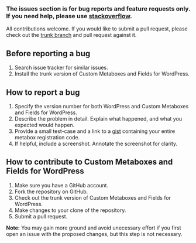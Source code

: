 ### The issues section is for bug reports and feature requests only. If you need help, please use [stackoverflow](http://stackoverflow.com/search?q=cmb).

All contributions welcome. If you would like to submit a pull request, please check out the [trunk branch](https://github.com/WebDevStudios/Custom-Metaboxes-and-Fields-for-WordPress/tree/trunk) and pull request against it.


Before reporting a bug
---
1. Search issue tracker for similar issues.
2. Install the trunk version of Custom Metaboxes and Fields for WordPress.


How to report a bug
---
1. Specify the version number for both WordPress and Custom Metaboxes and Fields for WordPress.
3. Describe the problem in detail. Explain what happened, and what you expected would happen.
4. Provide a small test-case and a link to a [gist](https://gist.github.com/) containing your entire metabox registration code.
5. If helpful, include a screenshot. Annotate the screenshot for clarity.


How to contribute to Custom Metaboxes and Fields for WordPress
---
1. Make sure you have a GitHub account.
2. Fork the repository on GitHub.
3. Check out the trunk version of Custom Metaboxes and Fields for WordPress.
4. Make changes to your clone of the repository.
5. Submit a pull request.

**Note:** You may gain more ground and avoid unecessary effort if you first open an issue with the proposed changes, but this step is not necessary.
